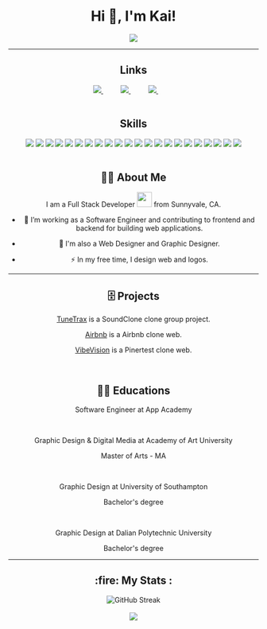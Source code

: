 <h1  align="center">Hi 👋, I'm Kai!</h1>
<div id='header' align="center">
<img src="https://media.giphy.com/media/v1.Y2lkPTc5MGI3NjExbGsyeGtpdTJxcXAyY3Y4OW9oY2xicnVpYWE2ajVhYjNwYTFwMzZsNCZlcD12MV9pbnRlcm5hbF9naWZfYnlfaWQmY3Q9cw/3kPDmoWdBpQPNhCnUG/giphy.gif" />
</div>

---
<h2  align="center">Links</h2>
<div>
  <div  align="center">
    <a href="https://www.linkedin.com/in/kai-feng-swe-gd/">
    <img src="https://img.shields.io/badge/Linkedin-%231DA1F2.svg?style=for-the-badge&logo=Linkedin&logoColor=white" />
    </a>
    &nbsp;&nbsp;&nbsp;&nbsp;&nbsp;&nbsp;&nbsp;&nbsp;
    <a href="https://www.instagram.com/kaifeng_designer/">
    <img src="https://img.shields.io/badge/Instagram-%23E4405F.svg?style=for-the-badge&logo=Instagram&logoColor=white">
    </a>
    &nbsp;&nbsp;&nbsp;&nbsp;&nbsp;&nbsp;&nbsp;&nbsp;
    <a href="https://kaifunction.github.io/">
    <img src="https://img.shields.io/badge/Portfolio-%23000000.svg?style=for-the-badge&logo=firefox&logoColor=#FF7139">
    </a>
    &nbsp;&nbsp;&nbsp;&nbsp;&nbsp;&nbsp;&nbsp;&nbsp;
  </div>
</div>
</br>

<h2  align="center">Skills</h2>
<div  align="center">
  <img src="https://img.shields.io/badge/python-3670A0?style=for-the-badge&logo=python&logoColor=ffdd54">
  <img src="https://img.shields.io/badge/javascript-%23323330.svg?style=for-the-badge&logo=javascript&logoColor=%23F7DF1E">
  <img src="https://img.shields.io/badge/css3-%231572B6.svg?style=for-the-badge&logo=css3&logoColor=white">
  <img src="https://img.shields.io/badge/html5-%23E34F26.svg?style=for-the-badge&logo=html5&logoColor=white">
  <img src="https://img.shields.io/badge/github-%23121011.svg?style=for-the-badge&logo=github&logoColor=white">
 
  
<img src="https://img.shields.io/badge/Visual%20Studio%20Code-0078d7.svg?style=for-the-badge&logo=visual-studio-code&logoColor=white">
<img src="https://img.shields.io/badge/flask-%23000.svg?style=for-the-badge&logo=flask&logoColor=white">
<img src="https://img.shields.io/badge/express.js-%23404d59.svg?style=for-the-badge&logo=express&logoColor=%2361DAFB">
<img src="https://img.shields.io/badge/NPM-%23CB3837.svg?style=for-the-badge&logo=npm&logoColor=white">
<img src="https://img.shields.io/badge/node.js-6DA55F?style=for-the-badge&logo=node.js&logoColor=white">
<img src="https://img.shields.io/badge/react-%2320232a.svg?style=for-the-badge&logo=react&logoColor=%2361DAFB">
<img src="https://img.shields.io/badge/redux-%23593d88.svg?style=for-the-badge&logo=redux&logoColor=white">
<img src="https://img.shields.io/badge/AWS-%23FF9900.svg?style=for-the-badge&logo=amazon-aws&logoColor=white">
<img src="https://img.shields.io/badge/heroku-%23430098.svg?style=for-the-badge&logo=heroku&logoColor=white">
<img src="https://img.shields.io/badge/Render-%46E3B7.svg?style=for-the-badge&logo=render&logoColor=white">
<img src="https://img.shields.io/badge/adobe%20illustrator-%23FF9A00.svg?style=for-the-badge&logo=adobe%20illustrator&logoColor=white">  <img src="https://img.shields.io/badge/Adobe%20InDesign-49021F?style=for-the-badge&logo=adobeindesign&logoColor=white"> <img src="https://img.shields.io/badge/Adobe%20Lightroom-31A8FF.svg?style=for-the-badge&logo=Adobe%20Lightroom&logoColor=white">
<img src="https://img.shields.io/badge/adobe%20photoshop-%2331A8FF.svg?style=for-the-badge&logo=adobe%20photoshop&logoColor=white"> <img src="https://img.shields.io/badge/Adobe%20Premiere%20Pro-9999FF.svg?style=for-the-badge&logo=Adobe%20Premiere%20Pro&logoColor=white"> <img src="https://img.shields.io/badge/Adobe%20XD-470137?style=for-the-badge&logo=Adobe%20XD&logoColor=#FF61F6"> <img src="https://img.shields.io/badge/figma-%23F24E1E.svg?style=for-the-badge&logo=figma&logoColor=white">
</div>&nbsp;&nbsp;&nbsp;&nbsp;&nbsp;&nbsp;&nbsp;&nbsp;

<h2 align="center">👨‍🦱 About Me</h2>
<div align="center">
  <p>I am a Full Stack Developer <img src="https://media.giphy.com/media/WUlplcMpOCEmTGBtBW/giphy.gif" width="30"> from Sunnyvale, CA.</p>
  
- :telescope: I’m working as a Software Engineer and contributing to frontend and backend for building web applications.

- :seedling: I'm also a Web Designer and Graphic Designer.

- :zap: In my free time, I design web and logos.

</div>

---
<h2  align="center">🗄️ Projects</h2>
<div  align="center">
<p>
    <a href="https://tunetrax.onrender.com/">TuneTrax</a> is a SoundClone clone group project.
</p>
<p>
  <a href="https://kai-api-project.onrender.com/">Airbnb</a> is a Airbnb clone web.
</p>


<p>
  <a href="https://kai-solo-project.onrender.com/">VibeVision</a> is a Pinertest clone web.
</p> 
  
</div>

 &nbsp;&nbsp;&nbsp;&nbsp;&nbsp;&nbsp;&nbsp;&nbsp;
<h2  align="center">👨‍🎓 Educations</h2>
<div  align="center">
  <p>Software Engineer at App Academy</p>
</br>
  <p>Graphic Design & Digital Media at Academy of Art University</p> <p>Master of Arts - MA</p>
</br>
  <p>Graphic Design at University of Southampton</p> <p>Bachelor's degree</p>
</br>
  <p>Graphic Design at Dalian Polytechnic University</p> <p>Bachelor's degree</p>
</div>


---

<h2 align="center"> :fire: My Stats :</h2>
<div align="center">
  <img src="https://streak-stats.demolab.com?user=kaifunction&theme=highcontrast&hide_border=true&card_width=500" alt="GitHub Streak" />
</div>
&nbsp;&nbsp;&nbsp;&nbsp;&nbsp;&nbsp;&nbsp;&nbsp;
<div align="center">
<!--   <img src='https://github-readme-stats.vercel.app/api/top-langs/?username=kaifunction&layout=compact&theme=dark&hide_border=true' /> -->
  <img src='https://github-readme-stats.vercel.app/api?username=kaifunction&show_icons=true' />
</div>
